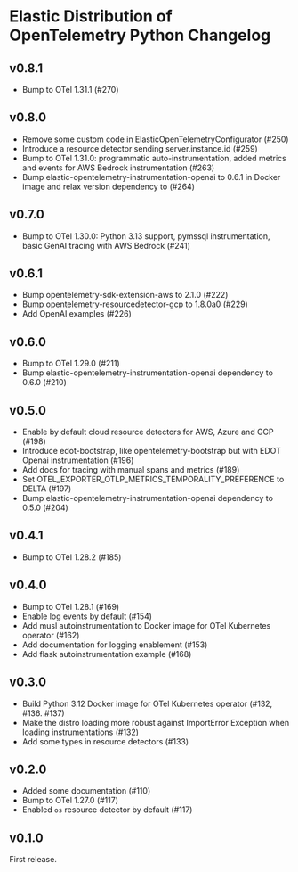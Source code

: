 # Elastic Distribution of OpenTelemetry Python Changelog

## v0.8.1

- Bump to OTel 1.31.1 (#270)

## v0.8.0

- Remove some custom code in ElasticOpenTelemetryConfigurator (#250)
- Introduce a resource detector sending server.instance.id (#259)
- Bump to OTel 1.31.0: programmatic auto-instrumentation, added metrics and events for AWS Bedrock instrumentation (#263)
- Bump elastic-opentelemetry-instrumentation-openai to 0.6.1 in Docker image and relax version dependency to (#264)

## v0.7.0

- Bump to OTel 1.30.0: Python 3.13 support, pymssql instrumentation, basic GenAI tracing with AWS Bedrock (#241)

## v0.6.1

- Bump opentelemetry-sdk-extension-aws to 2.1.0 (#222)
- Bump opentelemetry-resourcedetector-gcp to 1.8.0a0 (#229)
- Add OpenAI examples (#226)

## v0.6.0

- Bump to OTel 1.29.0 (#211)
- Bump elastic-opentelemetry-instrumentation-openai dependency to 0.6.0 (#210)

## v0.5.0

- Enable by default cloud resource detectors for AWS, Azure and GCP (#198)
- Introduce edot-bootstrap, like opentelemetry-bootstrap but with EDOT Openai instrumentation (#196)
- Add docs for tracing with manual spans and metrics (#189)
- Set OTEL_EXPORTER_OTLP_METRICS_TEMPORALITY_PREFERENCE to DELTA (#197)
- Bump elastic-opentelemetry-instrumentation-openai dependency to 0.5.0 (#204)

## v0.4.1

- Bump to OTel 1.28.2 (#185)

## v0.4.0

- Bump to OTel 1.28.1 (#169)
- Enable log events by default (#154)
- Add musl autoinstrumentation to Docker image for OTel Kubernetes operator (#162)
- Add documentation for logging enablement (#153)
- Add flask autoinstrumentation example (#168)

## v0.3.0

- Build Python 3.12 Docker image for OTel Kubernetes operator (#132, #136. #137)
- Make the distro loading more robust against ImportError
  Exception when loading instrumentations (#132)
- Add some types in resource detectors (#133)

## v0.2.0

- Added some documentation (#110)
- Bump to OTel 1.27.0 (#117)
- Enabled `os` resource detector by default (#117)

## v0.1.0

First release.
